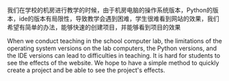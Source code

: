 我们在学校的机房进行教学的时候，由于机房电脑的操作系统版本，Python的版本，ide的版本有局限性，导致教学会遇到困难，学生很难看到网站的效果，我们希望有简单的办法，能够快速的创建项目，并能够看到项目的效果

When we conduct teaching in the school computer lab, the limitations of the operating system versions on the lab computers, the Python versions, and the IDE versions can lead to difficulties in teaching. It is hard for students to see the effects of the website. We hope to have a simple method to quickly create a project and be able to see the project's effects.
